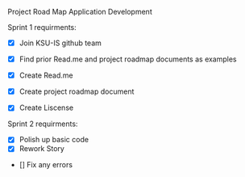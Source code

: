 Project Road Map Application Development

Sprint 1 requirments:

- [x] Join KSU-IS github team
- [x] Find prior Read.me and project roadmap documents as examples
- [x] Create Read.me
- [x] Create project roadmap document
- [x] Create Liscense


Sprint 2 requirments: 

- [x] Polish up basic code 
- [x] Rework Story
- [] Fix any errors

